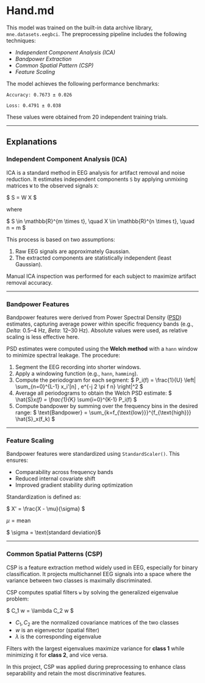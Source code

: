 # Hand.md  

This model was trained on the built-in data archive library, `mne.datasets.eegbci`. The preprocessing pipeline includes the following techniques:  

- *Independent Component Analysis (ICA)*  
- *Bandpower Extraction*  
- *Common Spatial Pattern (CSP)*  
- *Feature Scaling*  

The model achieves the following performance benchmarks:  
```
Accuracy: 0.7673 ± 0.026

Loss: 0.4791 ± 0.038
```

These values were obtained from 20 independent training trials.  

---

## Explanations  

### Independent Component Analysis (ICA)  

ICA is a standard method in EEG analysis for artifact removal and noise reduction. It estimates independent components `S` by applying unmixing matrices `W` to the observed signals `X`:  

$
S = W X
$  

$\text{where}$

$
S \in \mathbb{R}^{m \times t}, \quad X \in \mathbb{R}^{n \times t}, \quad n = m
$

This process is based on two assumptions:  

1. Raw EEG signals are approximately Gaussian.  
2. The extracted components are statistically independent (least Gaussian).  

Manual ICA inspection was performed for each subject to maximize artifact removal accuracy.  

---

### Bandpower Features  

Bandpower features were derived from Power Spectral Density ([PSD](https://en.wikipedia.org/wiki/Spectral_density)) estimates, capturing average power within specific frequency bands (e.g., *Delta*: 0.5–4 Hz, *Beta*: 12–30 Hz). Absolute values were used, as relative scaling is less effective here.  

PSD estimates were computed using the **Welch method** with a `hann` window to minimize spectral leakage. The procedure:  

1. Segment the EEG recording into shorter windows.
2. Apply a windowing function (e.g., `hann`, `hamming`).
3. Compute the periodogram for each segment:
$
P_i(f) = \frac{1}{U} \left| \sum_{n=0}^{L-1} x_i'[n] \, e^{-j 2 \pi f n} \right|^2
$
4. Average all periodograms to obtain the Welch PSD estimate:
$
\hat{S}_x(f) = \frac{1}{K} \sum_{i=0}^{K-1} P_i(f)
$
5. Compute bandpower by summing over the frequency bins in the desired range:
$
\text{Bandpower} = \sum_{k=f_{\text{low}}}^{f_{\text{high}}} \hat{S}_x(f_k)
$

---

### Feature Scaling  

Bandpower features were standardized using `StandardScaler()`. This ensures:  

- Comparability across frequency bands  
- Reduced internal covariate shift  
- Improved gradient stability during optimization  

Standardization is defined as:  

$
X' = \frac{X - \mu}{\sigma}
$  

$\mu = \text{mean}$

$ \sigma = \text{standard deviation}$

---

### Common Spatial Patterns (CSP)  

CSP is a feature extraction method widely used in EEG, especially for binary classification. It projects multichannel EEG signals into a space where the variance between two classes is maximally discriminated.  

CSP computes spatial filters `w` by solving the generalized eigenvalue problem:  

$
C_1 w = \lambda C_2 w
$  

- $C_1, C_2$ are the normalized covariance matrices of the two classes  
- $w$ is an eigenvector (spatial filter)  
- $\lambda$ is the corresponding eigenvalue  

Filters with the largest eigenvalues maximize variance for **class 1** while minimizing it for **class 2**, and vice versa.  

In this project, CSP was applied during preprocessing to enhance class separability and retain the most discriminative features.
